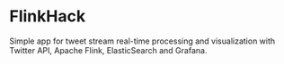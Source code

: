 # FlinkHack
Simple app for tweet stream real-time processing and visualization with Twitter API, Apache Flink, ElasticSearch and Grafana. 
